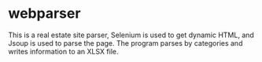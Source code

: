 # webparser
This is a real estate site parser, Selenium is used to get dynamic HTML, and Jsoup is used to parse the page. The program parses by categories and writes information to an XLSX file.
